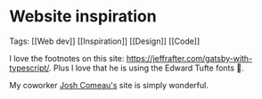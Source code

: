 # Website inspiration

Tags: [[Web dev]] [[Inspiration]] [[Design]] [[Code]]

I love the footnotes on this site: https://jeffrafter.com/gatsby-with-typescript/. Plus I love that he is using the Edward Tufte fonts 🥰.

My coworker [Josh Comeau's](https://joshwcomeau.com/) site is simply wonderful.